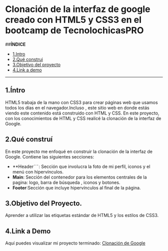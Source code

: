 # Clonación de la interfaz de google creado con HTML5 y CSS3 en el bootcamp de TecnolochicasPRO


##**ÍNDICE**

* [1.Intro](#)
* [2.Qué construi](#)
* [3.Objetivo del proyecto](#)
* [4.Link a demo](#)

****

## 1.Íntro

HTML5 trabaja de la mano con CSS3 para crear páginas web que usamos todos los días en el navegador.Incluso , este sitio web en donde estás viendo este contenido está construido con HTML y CSS. En este proyecto, con los conocimientos de HTML y CSS realicé la clonación de la interfaz de Google.


## 2.Qué construí
En este proyecto me enfoqué en construir la clonación de la interfaz de Google. Contiene las siguientes secciones:

* **Header¨¨: Sección que involucra la foto de mi perfil, iconos y el menú con hipervínculos.
* **Main**: Sección del contenedor para los elementos centrales de la pagina: logo, barra de búsqueda , iconos y botones.
* **Footer**:Sección que incluye hipervínculos al final de la página.

## 3.Objetivo del Proyecto.
Aprender a utilizar las etiquetas estándar de HTML5 y los estilos de CSS3.

## 4.Link a Demo
Aquí puedes visualizar mi proyecto terminado: [Clonación de Google](https://sprightly-tiramisu-5e9ac5.netlify.app/)
